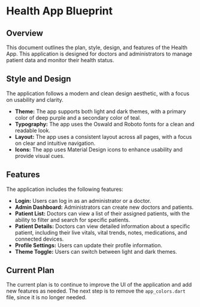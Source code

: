 # Health App Blueprint

## Overview

This document outlines the plan, style, design, and features of the Health App. This application is designed for doctors and administrators to manage patient data and monitor their health status.

## Style and Design

The application follows a modern and clean design aesthetic, with a focus on usability and clarity.

*   **Theme:** The app supports both light and dark themes, with a primary color of deep purple and a secondary color of teal.
*   **Typography:** The app uses the Oswald and Roboto fonts for a clean and readable look.
*   **Layout:** The app uses a consistent layout across all pages, with a focus on clear and intuitive navigation.
*   **Icons:** The app uses Material Design icons to enhance usability and provide visual cues.

## Features

The application includes the following features:

*   **Login:** Users can log in as an administrator or a doctor.
*   **Admin Dashboard:** Administrators can create new doctors and patients.
*   **Patient List:** Doctors can view a list of their assigned patients, with the ability to filter and search for specific patients.
*   **Patient Details:** Doctors can view detailed information about a specific patient, including their live vitals, vital trends, notes, medications, and connected devices.
*   **Profile Settings:** Users can update their profile information.
*   **Theme Toggle:** Users can switch between light and dark themes.

## Current Plan

The current plan is to continue to improve the UI of the application and add new features as needed. The next step is to remove the `app_colors.dart` file, since it is no longer needed.
